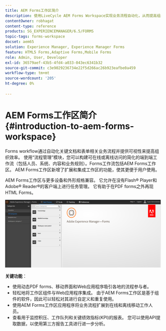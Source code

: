 ```yaml
---
title: AEM Forms工作区简介
description: 使用LiveCycle AEM Forms Workspace实现业务流程自动化，从而提高组织效率并创建无纸化办公室。
contentOwner: robhagat
content-type: reference
products: SG_EXPERIENCEMANAGER/6.5/FORMS
topic-tags: forms-workspace
docset: aem65
solution: Experience Manager, Experience Manager Forms
feature: HTML5 Forms,Adaptive Forms,Mobile Forms
role: Admin, User, Developer
exl-id: 36579aef-43b5-4fd4-a033-043ec6341b32
source-git-commit: c3e9029236734e22f5d266ac26b923eafbe0a459
workflow-type: tm+mt
source-wordcount: '205'
ht-degree: 0%

---
```


# AEM Forms工作区简介{#introduction-to-aem-forms-workspace}

Forms workflow通过自动化关键文档和表单相关业务流程并提供可视性来提高组织效率。 使用“流程管理”模块，您可以构建可在线或离线访问的简化的端到端工作流（包括人员、系统、内容和业务规则）。Forms工作流包括AEM Forms工作区。 AEM Forms工作区新增了扩展和集成工作区的功能，使其更便于用户使用。

AEM Forms工作区与更多设备和外形规格兼容。 它允许在没有Flash® Player和Adobe® Reader®的客户端上进行任务管理。 它有助于在PDF forms之外再现HTML Forms。

![html-ws](assets/html-ws.png)

**关键功能**：

* 使用动态PDF forms、移动界面和Web应用程序吸引各地的流程参与者。
* 轻松地将工作区组件与Web应用程序集成。 由于AEM Forms工作区是基于组件的软件，因此可以轻松对其进行自定义和重复使用。
* 使用AEM Forms工作区应用程序将业务流程扩展到在线和离线移动工作人员。
* 查看用于监控积压、工作队列和关键绩效指标(KPI)的报表。 您可以使用API提取数据，以使用第三方报告工具进行进一步分析。
